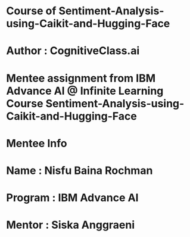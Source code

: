 # 
# Course of Sentiment-Analysis-using-Caikit-and-Hugging-Face
# Author : CognitiveClass.ai
# Mentee assignment from IBM Advance AI @ Infinite Learning Course Sentiment-Analysis-using-Caikit-and-Hugging-Face
# Mentee Info
# Name : Nisfu Baina Rochman
# Program : IBM Advance AI
# Mentor : Siska Anggraeni
